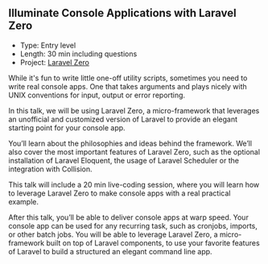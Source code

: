 ## Illuminate Console Applications with Laravel Zero

- Type: Entry level
- Length: 30 min including questions
- Project: [Laravel Zero](https://github.com/laravel-zero/laravel-zero)

While it's fun to write little one-off utility scripts, sometimes you need to write real console apps. One that takes arguments and plays nicely with UNIX conventions for input, output or error reporting.

In this talk, we will be using Laravel Zero, a micro-framework that leverages an unofficial and customized version of Laravel to provide an elegant starting point for your console app.

You’ll learn about the philosophies and ideas behind the framework. We’ll also cover the most important features of Laravel Zero, such as the optional installation of Laravel Eloquent, the usage of Laravel Scheduler or the integration with Collision.

This talk will include a 20 min live-coding session, where you will learn how to leverage Laravel Zero to make console apps with a real practical example.

After this talk, you’ll be able to deliver console apps at warp speed. Your console app can be used for any recurring task, such as cronjobs, imports, or other batch jobs. You will be able to leverage Laravel Zero, a micro-framework built on top of Laravel components, to use your favorite features of Laravel to build a structured an elegant command line app.
